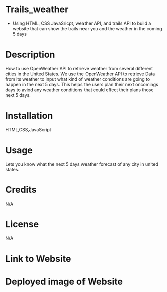 # Trails_weather
* Using HTML, CSS JavaSricpt, weather API, and trails API to build a website that can show the trails near you and the weather in the coming 5 days

# Description
How to use OpenWeather API to retrieve weather from several different cities in the United States.
We use the OpenWeather API to retrieve Data from its weather to input what kind of weather conditions are going to happen in the next 5 days.
This helps the users plan their next oncomings days to aviod any weather conditions that could effect their plans those next 5 days.
# Installation
HTML,CSS,JavaScript
# Usage
Lets you know what the next 5 days weather forecast of any city in united states.
# Credits
N/A
# License
N/A
# Link to Website

# Deployed image of Website
